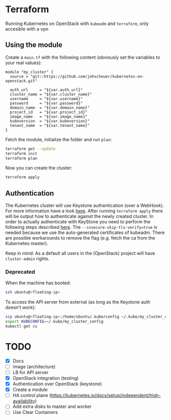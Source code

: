 # Terraform

Running Kubernetes on OpenStack with `kubeadm` and `terraform`, only accesible with a vpn

## Using the module

Create a `main.tf` with the following content (obviously set the variables to your real values):

```hcl
module "my_cluster" {
  source = "git::https://github.com/johscheuer/kubernetes-on-openstack.git"

  auth_url     = "${var.auth_url}"
  cluster_name = "${var.cluster_name}"
  username     = "${var.username}"
  password     = "${var.password}"
  domain_name  = "${var.domain_name}"
  project_id   = "${var.project_id}"
  image_name   = "${var.image_name}"
  kubeversion  = "${var.kubeversion}"
  tenant_name  = "${var.tenant_name}"
}
```

Fetch the module, initialize the folder and run `plan`:

```bash
terraform get --update
terraform init
terraform plan
```

Now you can create the cluster:

```bash
terraform apply
```

## Authentication

The Kubernetes cluster will use Keystone authentication (over a WebHook). For more information have a look [here](https://github.com/dims/openstack-cloud-controller-manager/blob/master/docs/using-keystone-webhook-authenticator-and-authorizer.md). After running `terraform apply` there will be output how to authenticate against the newly created cluster. In order to actually authenticate with KeyStone you need to perform the following steps described [here](https://github.com/dims/openstack-cloud-controller-manager/blob/master/docs/using-keystone-webhook-authenticator-and-authorizer.md#k8s-kubectl-client-configuration). The `--insecure-skip-tls-verify=true` is needed because we use the auto-generated certificates of kubeadm. There are possible workarounds to remove the flag (e.g. fetch the ca from the Kubernetes master).

Keep in mind: As a default all users in the (OpenStack) project will have `cluster-admin` rights.

### Deprecated

When the machine has booted:

```bash
ssh ubuntu@<floating-ip>
```

To access the API server from external (as long as the Keystone auth doesn't work):

```bash
scp ubuntu@<floating-ip>:/home/ubuntu/.kube/config ~/.kube/my_cluster_config
export KUBECONFIG=~/.kube/my_cluster_config
kubectl get cs
```

# TODO

- [x] Docs
- [ ] image (architecture)
- [ ] LB for API server
- [x] OpenStack integration (testing)
- [x] Authentication over OpenStack (keystone)
- [x] Create a module
- [ ] HA control plane (<https://kubernetes.io/docs/setup/independent/high-availability>)
- [ ] Add extra disks to master and worker
- [ ] Use Clear Containers
